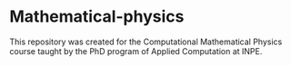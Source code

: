 # Mathematical-physics
This repository was created for the Computational Mathematical Physics course taught by the PhD program of Applied Computation at INPE.
